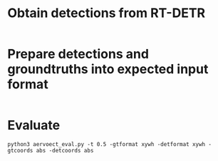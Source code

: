 # Obtain detections from RT-DETR
```

```

# Prepare detections and groundtruths into expected input format
```
```
# Evaluate
```
python3 aervoect_eval.py -t 0.5 -gtformat xywh -detformat xywh -gtcoords abs -detcoords abs
```